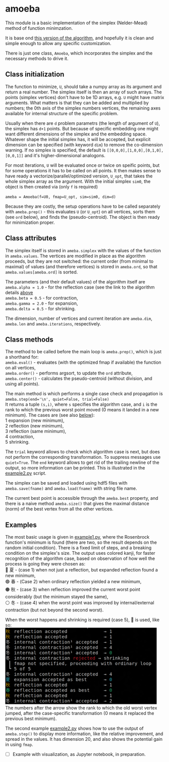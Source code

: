 # amoeba
This module is a basic implementation of the simplex (Nelder-Mead) method of function minimzation.

It is base ond [this version of the algorithm](http://www.scholarpedia.org/article/Nelder-Mead_algorithm), and hopefully it is clean and simple enough to allow any specific customization.

There is just one class, `Amoeba`, which incorporates the simplex and the necessary methods to drive it.

## Class initialization

The function to minimize, `U`, should take a numpy array as its argument and return a real number. The simplex itself is then an array of such arrays. The points (simplex vertices) don't have to be 1D arrays, e.g. `U` might have matrix arguments. What matters is that they can be added and multiplied by numbers; the 0th axis of the simplex numbers vertices, the remaining axes available for internal structure of the specific problem.

Usually when there are `d` problem parametrs (the length of argument of `U`), the simplex has `d+1` points. But because of specific embedding one might want different dimensions of the simplex and the embedding space. Whatever shape the initial simplex has, it will be accepted, but explicit dimension can be specified (with keyword `dim`) to remove the co-dimension warning. If no simplex is specified, the default is `[[0,0,0],[1,0,0],[0,1,0],[0,0,1]]` and it's higher-dimensional analogons.

For most iterations, `U` will be evaluated once or twice on speific points, but for some operations it has to be called on all points. It then makes sense to have ready a vectorize/parallel/optimized version, `U_opt`, that takes the whole simplex array as the argument. With the initial simplex `sim0`, the object is then created via (only `f` is required)

`ameba = Amoeba(f=U0, fmap=U_opt, sim=sim0, dim=d)`

Because they are costly, the setup operations have to be called separately with `ameba.prep()` - this evaluates `U` (or `U_opt`) on all vertices, sorts them (see `ord` below), and finds the (pseudo-centroid). The object is then ready for minimization proper.

## Class attributes

The simplex itself is stored in `ameba.simplex` with the values of the function in `ameba.values`. The vertices are modified in place as the algorithm proceeds, but they are not switched: the current order (from minimal to maximal) of values (and therefore vertices) is stored in `ameba.ord`, so that `ameba.values[ameba.ord]` is sorted.

The parameters (and their default values) of the algorithm itself are</br>
`ameba.alpha = 1.0` - for the reflection case (see the link to the algorithm details [above](#amoeba) </br>
`ameba.beta = 0.5` - for contraction,</br>
`ameba.gamma = 2.0` - for expansion,</br>
`ameba.delta = 0.5` - for shrinking.

The dimension, number of vertices and current iteration are `ameba.dim`, `ameba.len` and `ameba.iterations`, respectively.

## Class methods

The method to be called before the main loop is `ameba.prep()`, which is just a shorthand for:</br>
`ameba.eval()` - evaluates (with the optimized fmap if available) the function on all vertices,</br>
`ameba.order()` - performs argsort, to update the `ord` attribute,</br>
`ameba.center()` - calculates the pseudo-centroid (without division, and using all points).

The main method is which performs a single case check and propagation is
`ameba.step(end='\n', quiet=False, trial=False)`</br>
It returns a tuple `(s,i)`, where `s` specifies the algorithm case, and `i` is the rank to which the previous worst point moved (0 means it landed in a new minimum). The cases are (see also [below](#examples)):</br>
1 expansion (new minimum),</br>
2 reflection (new minimum),</br>
3 reflection (same minimum),</br>
4 contraction,</br>
5 shrinking.</br>

The `trial` keyword allows to check which algorithm case is next, but does not perform the corresponding transformation. To suppress messages use `quiet=True`. The `end` keyword allows to get rid of the trailing newline of the output, so more information can be printed. This is illustrated in the [example2.py](/example2.py) script.

The simplex can be saved and loaded using hdf5 files with `ameba.save(fname)` and `ameba.load(fname)` with string file name.

The current best point is accessible through the `ameba.best` property, and there is a naive method `ameba.size()` that gives the maximal distance (norm) of the best vertex from all the other vertices.

## Examples

The most basic usage is given in [example1.py](/example1.py), where the Rosenbrock function's minimum is found (there are two, so the result depends on the random initial condition). There is a fixed limit of steps, and a breaking condition on the simplex's size. The output uses colored kanji, for faster recognition of the algorithm case, based on observation of how well the process is going they were chosen as:</br>
🔵 夏 - (case 1) when not just a reflection, but expanded reflection found a new minimum,</br>
🟢 春 - (Case 2) when ordinary reflection yielded a new minimum,<br>
🟠 秋 - (case 3) when reflection improved the current worst point considerably (but the minimum stayed the same),</br>
⚪ 冬 - (case 4) when the worst point was improved by internal/external contraction (but not beyond the second worst).

When the worst happens and shrinking is required (case 5), 🔴 is used, like so:</br>
<img alt="output of example1.py" src="/example1.png" width=480></br>
The numbers after the arrow show the rank to which the old worst vertex jumped, after the case-specific transformation (0 means it replaced the previous best minimum).

The second example [example2.py](/example2.py) shows how to use the output of `ameba.step()` to display more information, like the relative improvement, and spread in the values. It has dimension 20, and also shows the potential gain in using `fmap`.

- [ ] Example with visualization, as Jupyter notebook, in preparation.
